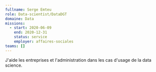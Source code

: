 ```yaml
---
fullname: Serge Emteu
role: Data-scientist/DataDGT
domaine: Data
missions:
  - start: 2020-06-09
    end: 2020-12-31
    status: service
    employer: affaires-sociales
teams: []
---
```

J'aide les entreprises et l'administration dans les cas d'usage de la data science.